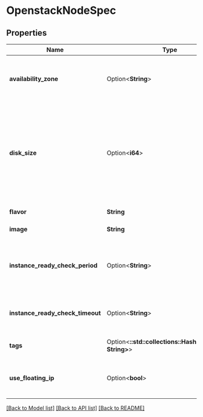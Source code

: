 # OpenstackNodeSpec

## Properties

Name | Type | Description | Notes
------------ | ------------- | ------------- | -------------
**availability_zone** | Option<**String**> | if not set, the default AZ from the Datacenter spec will be used | [optional]
**disk_size** | Option<**i64**> | if set, the rootDisk will be a volume. If not, the rootDisk will be on ephemeral storage and its size will be derived from the flavor | [optional]
**flavor** | **String** | instance flavor | 
**image** | **String** | image to use | 
**instance_ready_check_period** | Option<**String**> | Period of time to check for instance ready status, i.e. 10s/1m | [optional]
**instance_ready_check_timeout** | Option<**String**> | Max time to wait for the instance to be ready, i.e. 10s/1m | [optional]
**tags** | Option<**::std::collections::HashMap<String, String>**> | Additional metadata to set | [optional]
**use_floating_ip** | Option<**bool**> | Defines whether floating ip should be used | [optional]

[[Back to Model list]](../README.md#documentation-for-models) [[Back to API list]](../README.md#documentation-for-api-endpoints) [[Back to README]](../README.md)


